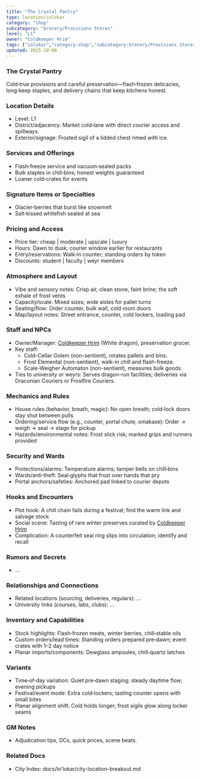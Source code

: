 ```yaml
---
title: "The Crystal Pantry"
type: location/iolokar
category: "shop"
subcategory: "Grocery/Provisions Stores"
level: "L1"
owner: "Coldkeeper Hrim"
tags: ["iolokar","category:shop","subcategory:Grocery/Provisions Stores","level:L1"]
updated: 2025-10-06
---
```

### The Crystal Pantry

Cold‑true provisions and careful preservation—flash‑frozen delicacies, long‑keep staples, and delivery chains that keep kitchens honest.

### Location Details

- Level: L1
- District/adjacency: Market cold‑lane with direct courier access and spillways.
- Exterior/signage: Frosted sigil of a lidded chest rimed with ice.

### Services and Offerings

- Flash‑freeze service and vacuum‑sealed packs
- Bulk staples in chill‑bins; honest weights guaranteed
- Loaner cold‑crates for events

### Signature Items or Specialties

- Glacier‑berries that burst like snowmelt
- Salt‑kissed whitefish sealed at sea

### Pricing and Access

- Price tier: cheap | moderate | upscale | luxury
- Hours: Dawn to dusk; courier window earlier for restaurants
- Entry/reservations: Walk‑in counter; standing orders by token
- Discounts: student | faculty | weyr members

### Atmosphere and Layout

- Vibe and sensory notes: Crisp air, clean stone, faint brine; the soft exhale of frost vents
- Capacity/scale: Mixed sizes; wide aisles for pallet turns
- Seating/flow: Order counter, bulk wall, cold room doors
- Map/layout notes: Street entrance, counter, cold lockers, loading pad

### Staff and NPCs

- Owner/Manager: [Coldkeeper Hrim](../People/coldkeeper-hrim.md) (White dragon), preservation grocer.
- Key staff:
  - Cold-Cellar Golem (non-sentient), rotates pallets and bins.
  - Frost Elemental (non-sentient), walk-in chill and flash-freeze.
  - Scale-Weigher Automaton (non-sentient), measures bulk goods.
- Ties to university or weyrs: Serves dragon-run facilities; deliveries via Draconian Couriers or Frostfire Couriers.

### Mechanics and Rules

- House rules (behavior, breath, magic): No open breath; cold‑lock doors stay shut between pulls
- Ordering/service flow (e.g., counter, portal chute, omakase): Order → weigh → seal → stage for pickup
- Hazards/environmental notes: Frost slick risk; marked grips and runners provided

### Security and Wards

- Protections/alarms: Temperature alarms; tamper bells on chill‑bins
- Wards/anti‑theft: Seal‑glyphs that frost over hands that pry
- Portal anchors/safeties: Anchored pad linked to courier depots

### Hooks and Encounters

- Plot hook: A chill chain fails during a festival; find the warm link and salvage stock
- Social scene: Tasting of rare winter preserves curated by [Coldkeeper Hrim](../People/coldkeeper-hrim.md)
- Complication: A counterfeit seal ring slips into circulation; identify and recall

### Rumors and Secrets

- ...

### Relationships and Connections

- Related locations (sourcing, deliveries, regulars): ...
- University links (courses, labs, clubs): ...

### Inventory and Capabilities

- Stock highlights: Flash‑frozen meats, winter berries, chill‑stable oils
- Custom orders/lead times: Standing orders prepared pre‑dawn; event crates with 1–2 day notice
- Planar imports/components: Dewglass ampoules, chill‑quartz latches

### Variants

- Time‑of‑day variation: Quiet pre‑dawn staging; steady daytime flow; evening pickups
- Festival/event mode: Extra cold‑lockers; tasting counter opens with small bites
- Planar alignment shift: Cold holds longer; frost sigils glow along locker seams

### GM Notes

- Adjudication tips, DCs, quick prices, scene beats.

### Related Docs

- City Index: docs/Io'lokar/city-location-breakout.md
